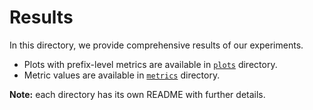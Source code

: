 # Results

In this directory, we provide comprehensive results of our experiments.

* Plots with prefix-level metrics are available in [`plots`](plots) directory.
* Metric values are available in [`metrics`](metrics) directory.

**Note:** each directory has its own README with further details.
